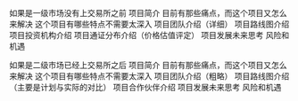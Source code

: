 如果是一级市场没有上交易所之前
项目简介
目前有那些痛点，而这个项目又怎么来解决
这个项目有哪些特点不需要太深入
项目团队介绍（详细）
项目路线图介绍
项目投资机构介绍
项目通证分布介绍（价格估值评定）
项目发展未来思考
风险和机遇

如果是二级市场已经上交易所之后
项目简介
目前有那些痛点，而这个项目又怎么来解决
这个项目有哪些特点不需要太深入
项目团队介绍（粗略）
项目路线图介绍（主要是计划与实际的对比）
项目合作伙伴介绍
项目发展未来思考
风险和机遇

